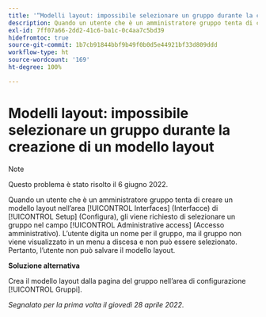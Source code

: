```yaml
---
title: '“Modelli layout: impossibile selezionare un gruppo durante la creazione di un modello layout”'
description: Quando un utente che è un amministratore gruppo tenta di creare un modello layout nell’area [!UICONTROL Interfaces] (Interfacce) di Configura, gli viene richiesto di selezionare un gruppo nel campo [!UICONTROL Administrative access] (Accesso amministrativo). L’utente digita un nome per il gruppo, ma il gruppo non viene visualizzato in un menu a discesa e non può essere selezionato. Pertanto, l’utente non può salvare il modello layout.
exl-id: 7ff07a66-2dd2-41c6-ba1c-0c4aa7c5bd39
hidefromtoc: true
source-git-commit: 1b7cb91844bbf9b49f0b0d5e44921bf33d809ddd
workflow-type: ht
source-wordcount: '169'
ht-degree: 100%

---
```


# Modelli layout: impossibile selezionare un gruppo durante la creazione di un modello layout

>[!NOTE]
>
>Questo problema è stato risolto il 6 giugno 2022.

Quando un utente che è un amministratore gruppo tenta di creare un modello layout nell’area [!UICONTROL Interfaces] (Interfacce) di [!UICONTROL Setup] (Configura), gli viene richiesto di selezionare un gruppo nel campo [!UICONTROL Administrative access] (Accesso amministrativo). L’utente digita un nome per il gruppo, ma il gruppo non viene visualizzato in un menu a discesa e non può essere selezionato. Pertanto, l’utente non può salvare il modello layout.

**Soluzione alternativa**

Crea il modello layout dalla pagina del gruppo nell’area di configurazione [!UICONTROL Gruppi].

_Segnalato per la prima volta il giovedì 28 aprile 2022._
